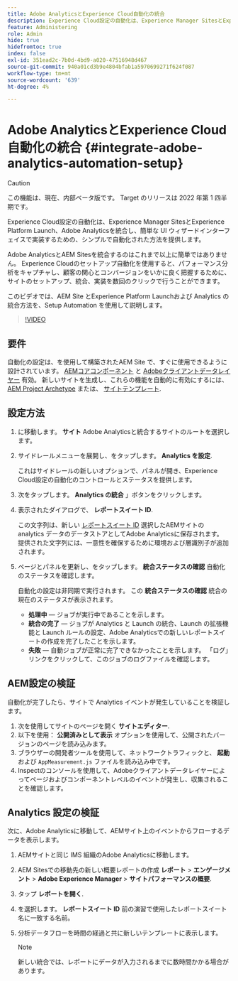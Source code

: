 ```yaml
---
title: Adobe AnalyticsとExperience Cloud自動化の統合
description: Experience Cloud設定の自動化は、Experience Manager SitesとExperience Platform Launch、Adobe Analyticsを統合し、簡単な UI ウィザードインターフェイスで実装するための、シンプルで自動化された方法を提供します。 独自のサイトで自動セットアップを使用する方法を説明します。
feature: Administering
role: Admin
hide: true
hidefromtoc: true
index: false
exl-id: 351ead2c-7b0d-4bd9-a020-47516948d467
source-git-commit: 940a01cd3b9e4804bfab1a5970699271f624f087
workflow-type: tm+mt
source-wordcount: '639'
ht-degree: 4%

---
```


# Adobe AnalyticsとExperience Cloud自動化の統合 {#integrate-adobe-analytics-automation-setup}

>[!CAUTION]
>
> この機能は、現在、内部ベータ版です。 Target のリリースは 2022 年第 1 四半期です。

Experience Cloud設定の自動化は、Experience Manager SitesとExperience Platform Launch、Adobe Analyticsを統合し、簡単な UI ウィザードインターフェイスで実装するための、シンプルで自動化された方法を提供します。

Adobe AnalyticsとAEM Sitesを統合するのはこれまで以上に簡単ではありません。 Experience Cloudのセットアップ自動化を使用すると、パフォーマンス分析をキャプチャし、顧客の関心とコンバージョンをいかに良く把握するために、サイトのセットアップ、統合、実装を数回のクリックで行うことができます。

このビデオでは、AEM Site とExperience Platform Launchおよび Analytics の統合方法を、Setup Automation を使用して説明します。

>[!VIDEO](https://video.tv.adobe.com/v/339605/?quality=12)

## 要件

自動化の設定は、を使用して構築されたAEM Site で、すぐに使用できるように設計されています。 [AEMコアコンポーネント](https://experienceleague.adobe.com/docs/experience-manager-core-components/using/introduction.html?lang=ja) と [Adobeクライアントデータレイヤー](https://experienceleague.adobe.com/docs/experience-manager-core-components/using/developing/data-layer/overview.html?lang=ja) 有効。 新しいサイトを生成し、これらの機能を自動的に有効にするには、 [AEM Project Archetype](https://experienceleague.adobe.com/docs/experience-manager-core-components/using/developing/archetype/overview.html?lang=ja) または、 [サイトテンプレート](/help/journey-sites/quick-site/create-site.md).

## 設定方法

1. に移動します。 **サイト** Adobe Analyticsと統合するサイトのルートを選択します。
1. サイドレールメニューを展開し、をタップします。 **Analytics を設定**.

   これはサイドレールの新しいオプションで、パネルが開き、Experience Cloud設定の自動化のコントロールとステータスを提供します。
1. 次をタップします。 **Analytics の統合** 」ボタンをクリックします。
1. 表示されたダイアログで、 **レポートスイート ID**.

   この文字列は、新しい [レポートスイート ID](https://experienceleague.adobe.com/docs/analytics/admin/manage-report-suites/new-report-suite/t-create-a-report-suite.html?lang=en) 選択したAEMサイトの analytics データのデータストアとしてAdobe Analyticsに保存されます。 提供された文字列には、一意性を確保するために環境および層識別子が追加されます。

1. ページとパネルを更新し、をタップします。 **統合ステータスの確認** 自動化のステータスを確認します。

   自動化の設定は非同期で実行されます。 この **統合ステータスの確認** 統合の現在のステータスが表示されます。

   * **処理中**  — ジョブが実行中であることを示します。
   * **統合の完了**  — ジョブが Analytics と Launch の統合、Launch の拡張機能と Launch ルールの設定、Adobe Analyticsでの新しいレポートスイートの作成を完了したことを示します。
   * **失敗**  — 自動ジョブが正常に完了できなかったことを示します。 「ログ」リンクをクリックして、このジョブのログファイルを確認します。

## AEM設定の検証

自動化が完了したら、サイトで Analytics イベントが発生していることを検証します。

1. 次を使用してサイトのページを開く **サイトエディター**.
1. 以下を使用： **公開済みとして表示** オプションを使用して、公開されたバージョンのページを読み込みます。
1. ブラウザーの開発者ツールを使用して、ネットワークトラフィックと、 **起動** および `AppMeasurement.js` ファイルを読み込み中です。
1. Inspectのコンソールを使用して、Adobeクライアントデータレイヤーによってページおよびコンポーネントレベルのイベントが発生し、収集されることを確認します。

## Analytics 設定の検証

次に、Adobe Analyticsに移動して、AEMサイト上のイベントからフローするデータを表示します。

1. AEMサイトと同じ IMS 組織のAdobe Analyticsに移動します。
1. AEM Sitesでの移動先の新しい概要レポートの作成 **レポート** > **エンゲージメント** > **Adobe Experience Manager** > **サイトパフォーマンスの概要**.
1. タップ **レポートを開く**.
1. を選択します。 **レポートスイート ID** 前の演習で使用したレポートスイート名に一致する名前。
1. 分析データフローを時間の経過と共に新しいテンプレートに表示します。

   >[!NOTE]
   >
   > 新しい統合では、レポートにデータが入力されるまでに数時間かかる場合があります。

